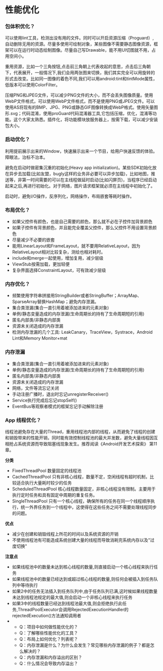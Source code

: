 # 性能优化



### 包体积优化？

可以使用lint工具，检测出没有用的文件。同时可以开启资源压缩（Proguard）,自动删除无用的资源。尽量多使用可绘制对象，某些图像不需要静态图像资源，框架可以在运行时动态绘制图像。尽量自己写Drawable，能不用UI切图就不用，占用空间小。

重用资源，比如一个三角按钮,点击前三角朝上代表收起的意思，点击后三角朝下，代表展开，一般情况下,我们会用两张图来切换，我们其实完全可以用旋转的形式去改变。比如同一图像的着色不同,我们可以用android:tint和tintMode属性，低版本可以使用ColorFilter。

压缩PNG和JPEG文件，可以减少PNG文件的大小，而不会丢失图像质量。使用WebP文件格式，可以使用WebP文件格式，而不是使用PNG或JPEG文件。可以使用AS将现有的BMP、JPG、PNG或静态GIF图像转换成WebP格式。使用矢量图形.svg；代码混淆，使用proGuard代码混淆器工具,它包括压缩，优化，混淆等功能。这个大家太熟悉。插件化，将功能模块放服务器上，按需下载，可以减少安装包大小。

### 启动优化？

利用提前展示出来的Window，快速展示出来一个节目，给用户快速反馈的体验。障眼法，治标不治本。

避免在启动时做密集沉重的初始化\(Heavy app initialization\)。某些SDK初始化放在异步去加载\(比如友盟，bugly这样的业务非必要可以异步加载\)，比如地图，推送等，非第一时间需要的可以在主线程做延时启动\(比如闪屏页\)，当程序已经启动起来之后,再进行初始化。对于网络，图片请求框架就必须在主线程中初始化了。

启动时，避免I/O操作，反序列化，网络操作，布局嵌套等耗时操作。

### 布局优化？

* 如果父控件有颜色，也是自己需要的颜色，那么就不必在子控件加背景颜色
* 如果子控件有背景颜色，并且能完全覆盖父控件，那么父控件不用设置背景颜色
* 尽量减少不必要的嵌套
* 能用LinearLayout和FrameLayout，就不要用RelativeLayout，因为RelativeLayout相对比较复杂，测绘也相对耗时。
* include和merge一起使用，增加复用，减少层级
* ViewStub按需加载，更加轻便
* 复杂界面选择ConstraintLayout，可有效减少层级

### 内存优化？

* 频繁使用字符串拼接用StringBuilder或者StringBuffer；ArrayMap、SparseArray替换HashMap；避免内存泄漏。
* 集合类泄漏\(集合一直引用着被添加进来的元素对象\)
* 单例/静态变量造成的内存泄漏\(生命周期长的持有了生命周期短的引用\)
* 匿名内部类/非静态内部类
* 资源未关闭造成的内存泄漏
* 检测内存泄漏的几个工具: LeakCanary，TraceView，Systrace，Android Lint和Memory Monitor+mat

### 内存泄漏

* 集合类泄漏\(集合一直引用着被添加进来的元素对象\)
* 单例/静态变量造成的内存泄漏\(生命周期长的持有了生命周期短的引用\)
* 匿名内部类/非静态内部类
* 资源未关闭造成的内存泄漏
* 网络，文件等流忘记关闭
* 手动注册广播时，退出时忘记unregisterReceiver\(\)
* Service执行完成后忘记stopSelf\(\)
* EventBus等观察者模式的框架忘记手动解除注册

### App 线程优化？

线程池避免存在大量的Thread，重用线程池内部的线程，从而避免了线程的创建和销毁带来的性能开销，同时能有效控制线程池的最大并发数，避免大量线程因互相抢占系统资源而导致阻塞线现象发生。推荐阅读《Android开发艺术探索》 第11章。

**分类**

* FixedThreadPool 数量固定的线程池
* CachedThreadPool 只有非核心线程，数量不定，空闲线程有超时机制，比较适合执行大量耗时较少的任务
* ScheduledThreadPool 核心线程数量固定，非核心线程没有限制。主要用于执行定时任务和具有固定中周期的重复任务。
* SingleThreadPool 只有一个核心线程，确保所有的任务在同一个线程顺序执行，统一外界任务到一个线程中，这使得在这些任务之间不需要处理线程同步的问题。

**优点**

* 减少在创建和销毁线程上所花的时间以及系统资源的开销
* 不使用线程池有可能造成系统创建大量的线程而导致消耗完系统内存以及"过度切换"

**注意点**

* 如果线程池中的数量未达到核心线程的数量,则直接启动一个核心线程来执行任务
* 如果线程池中的数量已经达到或超过核心线程的数量,则任何会被插入到任务队列中等待执行
* 如果2中的任务无法插入到任务队列中,由于任务队列已满,这时候如果线程数量未达到线程池规定的最大值,则会启动一个非核心线程来执行任务
* 如果3中的线程数量已经达到线程池最大值,则会拒绝执行此任务,ThreadPoolExecutor会调用RejectedExecutionHandler的rejectedExecution\(\)方法通知调用者
* * Q：项目中如何做性能优化的？
  * Q：了解哪些性能优化的工具？
  * Q：布局上如何优化？列表呢？
  * Q：内存泄漏是什么？为什么会发生？常见哪些内存泄漏的例子？都是怎么解决的？
  * Q：内存泄漏和内存溢出的区别？
  * Q：什么情况会导致内存溢出？

